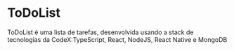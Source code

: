 # ToDoList
ToDoList é uma lista de tarefas, desenvolvida usando a stack de tecnologias da CodeX:TypeScript, React, NodeJS, React Native e MongoDB
